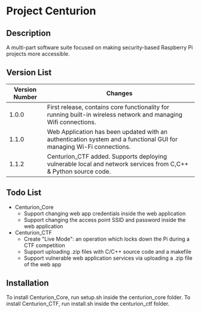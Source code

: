 # Project Centurion
## Description
A multi-part software suite focused on making security-based Raspberry Pi projects more accessible.
## Version List
|Version Number|Changes													           |
|--------------|-------------------------------------------------------------------------------------------------------------------|
|1.0.0         |First release, contains core functionality for running built-in wireless network and managing Wifi connections.    |
|1.1.0	       |Web Application has been updated with an authentication system and a functional GUI for managing Wi-Fi connections.|
|1.1.2	       |Centurion\_CTF added. Supports deploying vulnerable local and network services from C,C++ & Python source code.    |

## Todo List
* Centurion\_Core
  * Support changing web app credentials inside the web application
  * Support changing the access point SSID and password inside the web application
* Centurion\_CTF
  * Create "Live Mode": an operation which locks down the Pi during a CTF competition
  * Support uploading .zip files with C/C++ source code and a makefile
  * Support vulnerable web application services via uploading a .zip file of the web app

## Installation
To install Centurion\_Core, run setup.sh inside the centurion\_core folder.
To install Centurion\_CTF, run install.sh inside the centurion\_ctf folder.
